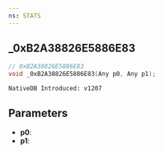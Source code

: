 ```yaml
---
ns: STATS
---
```

## _0xB2A38826E5886E83

```c
// 0xB2A38826E5886E83
void _0xB2A38826E5886E83(Any p0, Any p1);
```

```
NativeDB Introduced: v1207
```

## Parameters
* **p0**:
* **p1**:
